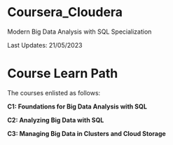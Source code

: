 # Coursera_Cloudera
Modern Big Data Analysis with SQL Specialization

Last Updates: 21/05/2023

# Course Learn Path

The courses enlisted as follows:

**C1: Foundations for Big Data Analysis with SQL**

**C2: Analyzing Big Data with SQL**

**C3: Managing Big Data in Clusters and Cloud Storage**

